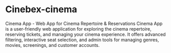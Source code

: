 # Cinebex-cinema
Cinema App - Web App for Cinema Repertoire &amp; Reservations  Cinema App is a user-friendly web application for exploring the cinema repertoire, reserving tickets, and managing your cinema experience. It offers advanced filtering, interactive seat selection, and admin tools for managing genres, movies, screenings, and customer accounts.
